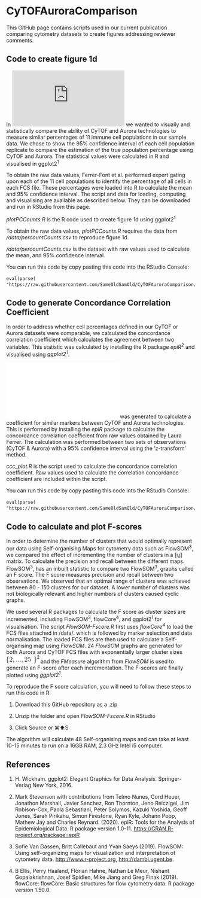 # CyTOFAuroraComparison

This GitHub page contains scripts used in our current publication comparing cytometry datasets to create figures addressing reviewer comments. 

## Code to create figure 1d

In ![figure 1d ](https://github.com/SameOldSamOld/CyTOFAuroraComparison/blob/master/data/fig1d.pdf) we wanted to visually and statistically compare the ability of CyTOF and Aurora technologies to measure similar percentages of 11 immune cell populations in our sample data. We chose to show the 95% confidence interval of each cell population replicate to compare the estimation of the true population percentage using CyTOF and Aurora. The statistical values were calculated in R and visualised in ggplot2<sup>1</sup>

To obtain the raw data values, Ferrer-Font et al. performed expert gating upon each of the 11 cell populations to identify the percentage of all cells in each FCS file. These percentages were loaded into R to calculate the mean and 95% confidence interval. The script and data for loading, computing and visualising are available as described below. They can be downloaded and run in RStudio from this page.

*plotPCCounts.R* is the R code used to create figure 1d using ggplot2<sup>1</sup>

To obtain the raw data values, *plotPCCounts.R* requires the data from */data/percountCounts.csv* to reproduce figure 1d.

*/data/percountCounts.csv* is the dataset with raw values used to calculate the mean, and 95% confidence interval.

You can run this code by copy pasting this code into the RStudio Console:

    eval(parse( "https://raw.githubusercontent.com/SameOldSamOld/CyTOFAuroraComparison/master/plotPCCounts_figure1d.R"))

## Code to generate Concordance Correlation Coefficient

In order to address whether cell percentages defined in our CyTOF or Aurora datasets were comparable, we calculated the concordance correlation coefficient which calculates the agreement between two variables. This statistic was calculated by installing the R package *epiR<sup>2</sup>* and visualised using *ggplot2<sup>1</sup>*.

 ![concordance correlation coefficient plot](/data/ccc_plot.pdf) was generated to calculate a coefficient for similar markers between CyTOF and Aurora technologies. This is performed by installing the *epiR* package to calculate the concordance correlation coefficient from raw values obtained by Laura Ferrer. The calculation was performed between two sets of observations (CyTOF & Aurora) with a 95% confidence interval using the ‘z-transform’ method. 

*ccc_plot.R* is the script used to calculate the concordance correlation coefficient. Raw values used to calculate the correlation concordance coefficient are included within the script. 

You can run this code by copy pasting this code into the RStudio Console:

    eval(parse( "https://raw.githubusercontent.com/SameOldSamOld/CyTOFAuroraComparison/master/ccc_plot.R"))

## Code to calculate and plot F-scores

In order to determine the number of clusters that would optimally represent our data using Self-organising Maps for cytometry data such as FlowSOM<sup>3</sup>, we compared the effect of incrementing the number of clusters in a [i,j] matrix. To calculate the precision and recall between the different maps. FlowSOM<sup>3</sup>,  has an inbuilt statistic to compare two FlowSOM<sup>3</sup>,  graphs called an F score. The F score measures precision and recall between two observations. We observed that an optimal range of clusters was achieved between 80 - 150 clusters for our dataset. A lower number of clusters was not biologically relevant and higher numbers of clusters caused cyclic graphs.

We used several R packages to calculate the F score as cluster sizes are incremented, including FlowSOM<sup>3</sup>, flowCore<sup>4</sup>, and ggplot2<sup>1</sup> for visualisation. The script *FlowSOM-Fscore.R* first uses *flowCore<sup>4</sup>* to load the FCS files attached in /data/. which is followed by marker selection and data normalisation. The loaded FCS files are then used to calculate a Self-organising map using *FlowSOM*. 24 *FlowSOM* graphs are generated for both Aurora and CyTOF FCS files with exponentially larger cluster sizes ![](/data/CodeCogsEqn.gif) and the *FMeasure* algorithm from *FlowSOM* is used to generate an F-score after each incrementation. The F-scores are finally plotted using *ggplot2<sup>1</sup>*.

To reproduce the F score calculation, you will need to follow these steps to run this code in R:

1) Download this GitHub repository as a .zip

2) Unzip the folder and open *FlowSOM-Fscore.R* in RStudio

3) Click Source or ⌘:arrow_up:S

The algorithm will calculate 48 Self-organising maps and can take at least 10-15 minutes to run on a 16GB RAM, 2.3 GHz Intel i5 computer.


## References

1.	H. Wickham. ggplot2: Elegant Graphics for Data Analysis. Springer-Verlag New York, 2016.

2.	Mark Stevenson with contributions from Telmo Nunes, Cord Heuer, Jonathon Marshall, Javier Sanchez,  Ron Thornton, Jeno Reiczigel, Jim Robison-Cox, Paola Sebastiani, Peter Solymos, Kazuki Yoshida,  Geoff Jones, Sarah Pirikahu, Simon Firestone, Ryan Kyle, Johann Popp, Mathew Jay and Charles  Reynard. (2020). epiR: Tools for the Analysis of Epidemiological Data. R package version 1.0-11.  https://CRAN.R-project.org/package=epiR

3.	Sofie Van Gassen, Britt Callebaut and Yvan Saeys (2019). FlowSOM: Using self-organizing maps for  visualization and interpretation of cytometry data. http://www.r-project.org, http://dambi.ugent.be.

4.	B Ellis, Perry Haaland, Florian Hahne, Nathan Le Meur, Nishant Gopalakrishnan, Josef Spidlen, Mike Jiang and Greg Finak (2019). flowCore: flowCore: Basic structures for flow cytometry data. R package version 1.50.0.
